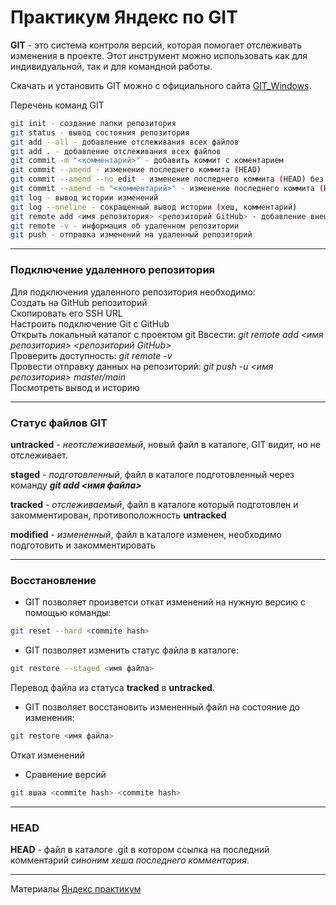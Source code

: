 # Практикум Яндекс по GIT


**GIT** - это система контроля версий, которая помогает отслеживать изменения в проекте. Этот инструмент можно использовать как для индивидуальной, так и для командной работы.

Скачать и установить GIT можно с официального сайта [GIT_Windows](https://git-scm.com/download/win).  

Перечень команд GIT  



```bash 
git init - создание папки репозитория  
git status - вывод состояния репозитория  
git add --all - добавление отслеживания всех файлов  
git add . - добавление отслеживания всех файлов  
git commit -m "<комментарий>" - добавить коммит с коментарием
git commit --amend - изменение последнего коммита (HEAD)
git commit --amend --no edit - изменение последнего коммита (HEAD) без изменения комментария
git commit --amend -m "<комментарий>" - изменение последнего коммита (HEAD) c изменением комментария
git log - вывод истории изменений
git log --oneline - сокращенный вывод истории (хеш, комментарий)
git remote add <имя репозитория> <репозиторий GitHub> - добавление внешнего репозитория  
git remote -v - информация об удаленном репозитории  
git push - отправка изменений на удаленный репозиторий
```

----


### Подключение удаленного репозитория  


Для подключения удаленного репозитория необходимо:  
Создать на GitHub репозиторий  
Скопировать его SSH URL  
Настроить подключение Git с GitHub  
Открыть локальный каталог с проектом git
Ввсести: *git remote add <имя репозитория> <репозиторий GitHub>*  
Проверить доступность: *git remote -v*  
Провести отправку данных на репозиторий: *git push -u <имя репозитория> master/main*  
Посмотреть вывод и историю  


----


### Статус файлов GIT


**untracked** - *неотслеживаемый*, новый файл в каталоге, GIT видит, но не отслеживает.  

**staged** - *подготовленный*, файл в каталоге подготовленный через команду ***git add <имя файла>***  

**tracked** - *отслеживаемый*, файл в каталоге который подготовлен и закомментирован, противоположность **untracked**  

**modified** - *измененный*, файл в каталоге изменен, необходимо подготовить и закомментировать  


----


### Восстановление  


* GIT позволяет произветси откат изменений на нужную версию с помощью команды:  
```Bash
git reset --hard <commite hash>
```

* GIT позволяет изменить статус файла в каталоге:  
```Bash
git restore --staged <имя файла>
```
Перевод файла из статуса **tracked** в **untracked**.  

* GIT позволяет восстановить измененный файл на состояние до изменения:  
```Bash
git restore <имя файла>
```
Откат изменений  

* Сравнение версий  
```Bash
git вшаа <commite hash> <commite hash>

```

----


### HEAD


**HEAD** - файл в каталоге .git в котором ссылка на последний комментарий *синоним хеша последнего комментария*.  



----


Материалы [Яндекс практикум](https://practicum.yandex.ru/profile/git-basics/)  
 


